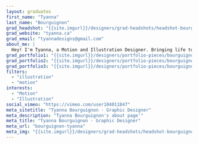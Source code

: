 ```yaml
---
layout: graduates
first_name: "Tyanna"
last_name: "Bourguignon"
grad_headshot: "{{site.imgurl}}/designers/grad-headshots/headshot-bourguignon-tyanna.jpg"
grad_website: "tyanna.ca"
grad_email: "tyannadesigns@gmail.com"
about_me: |
  Hey! I'm Tyanna, a Motion and Illustration Designer. Bringing life to a piece to tell a story has always been one of my favourite things. The fact that I can now do this, and help companies tell their stories brings me so much joy.
grad_portfolio1: "{{site.imgurl}}/designers/portfolio-pieces/bourguignon-tyanna-portfolio1.mp4"
grad_portfolio2: "{{site.imgurl}}/designers/portfolio-pieces/bourguignon-tyanna-portfolio2.jpg"
grad_portfolio3: "{{site.imgurl}}/designers/portfolio-pieces/bourguignon-tyanna-portfolio3.jpg"
filters:
  - "illustration"
  - "motion"
interests:
  - "Motion"
  - "Illustration"
social_vimeo: "https://vimeo.com/user104011847"
meta_sitetitle: "Tyanna Bourguignon · Graphic Designer"
meta_description: "Tyanna Bourguignon's about page'"
meta_title: "Tyanna Bourguignon · Graphic Designer"
meta_url: "bourguignon-tyanna"
meta_img: "{{site.imgurl}}/designers/grad-headshots/headshot-bourguignon-tyanna.jpg"
---
```

